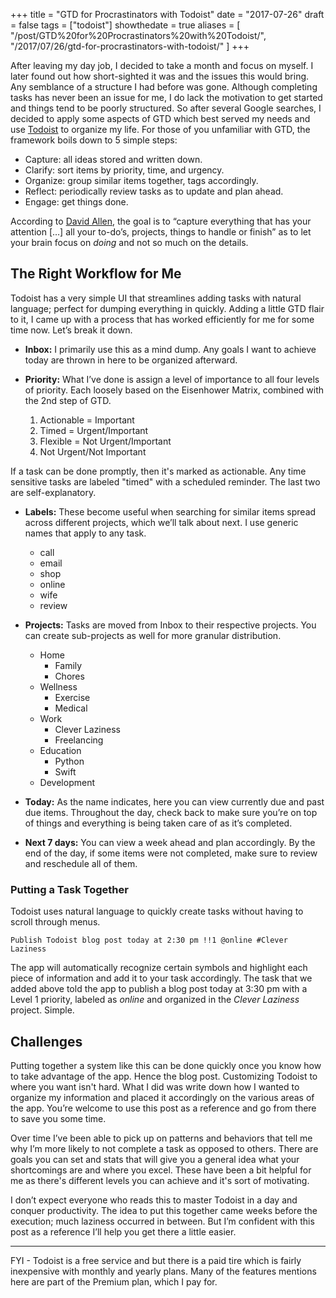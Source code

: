 +++
title = "GTD for Procrastinators with Todoist"
date = "2017-07-26"
draft = false
tags = ["todoist"]
showthedate = true
aliases = [
    "/post/GTD%20for%20Procrastinators%20with%20Todoist/",
    "/2017/07/26/gtd-for-procrastinators-with-todoist/"
]
+++

After leaving my day job, I decided to take a month and focus on myself. I later found out how short-sighted it was and the issues this would bring. Any semblance of a structure I had before was gone. Although completing tasks has never been an issue for me, I do lack the motivation to get started and things tend to be poorly structured. So after several Google searches, I decided to apply some aspects of GTD which best served my needs and use [Todoist](https://itunes.apple.com/us/app/todoist-todo-list-for-organizing-work-and-errands/id572688855?mt=8) to organize my life. For those of you unfamiliar with GTD, the framework boils down to 5 simple steps:

* Capture: all ideas stored and written down.
* Clarify: sort items by priority, time, and urgency.
* Organize: group similar items together, tags accordingly.
* Reflect: periodically review tasks as to update and plan ahead.
* Engage: get things done.

According to [David Allen](http://gettingthingsdone.com), the goal is to “capture everything that has your attention […] all your to-do’s, projects, things to handle or finish” as to let your brain focus on *doing* and not so much on the details.

## The Right Workflow for Me
Todoist has a very simple UI that streamlines adding tasks with natural language; perfect for dumping everything in quickly. Adding a little GTD flair to it, I came up with a process that has worked efficiently for me for some time now. Let’s break it down.

* **Inbox:**
I primarily use this as a mind dump. Any goals I want to achieve today are thrown in here to be organized afterward.

* **Priority:**
What I’ve done is assign a level of importance to all four levels of priority. Each loosely based on the Eisenhower Matrix, combined with the 2nd step of GTD.

    1. Actionable = Important
    2. Timed = Urgent/Important
    3. Flexible = Not Urgent/Important
    4. Not Urgent/Not Important

If a task can be done promptly, then it's marked as actionable. Any time sensitive tasks are labeled "timed" with a scheduled reminder. The last two are self-explanatory.

*  **Labels:**
These become useful when searching for similar items spread across different projects, which we’ll talk about next. I use generic names that apply to any task.

    * call
    * email
    * shop
    * online
    * wife
    * review

* **Projects:**
Tasks are moved from Inbox to their respective projects. You can create sub-projects as well for more granular distribution.

    * Home
        * Family
        * Chores
    * Wellness
        * Exercise
        * Medical
    * Work
        * Clever Laziness
        * Freelancing
    * Education
        * Python
        * Swift
    * Development

* **Today:**
As the name indicates, here you can view currently due and past due items. Throughout the day, check back to make sure you’re on top of things and everything is being taken care of as it’s completed.

* **Next 7 days:**
You can view a week ahead and plan accordingly. By the end of the day, if some items were not completed, make sure to review and reschedule all of them.

### Putting a Task Together
Todoist uses natural language to quickly create tasks without having to scroll through menus.

`Publish Todoist blog post today at 2:30 pm !!1 @online #Clever Laziness`

The app will automatically recognize certain symbols and highlight each piece of information and add it to your task accordingly. The task that we added above told the app to publish a blog post today at 3:30 pm with a Level 1 priority, labeled as *online* and organized in the *Clever Laziness* project. Simple.

## Challenges
Putting together a system like this can be done quickly once you know how to take advantage of the app. Hence the blog post. Customizing Todoist to where you want isn't hard. What I did was write down how I wanted to organize my information and placed it accordingly on the various areas of the app. You’re welcome to use this post as a reference and go from there to save you some time.

Over time I’ve been able to pick up on patterns and behaviors that tell me why I’m more likely to not complete a task as opposed to others. There are goals you can set and stats that will give you a general idea what your shortcomings are and where you excel. These have been a bit helpful for me as there's different levels you can achieve and it's sort of motivating.

I don’t expect everyone who reads this to master Todoist in a day and conquer productivity. The idea to put this together came weeks before the execution; much laziness occurred in between. But I’m confident with this post as a reference I’ll help you get there a little easier.

---

FYI - Todoist is a free service and but there is a paid tire which is fairly inexpensive with monthly and yearly plans. Many of the features mentions here are part of the Premium plan, which I pay for.
